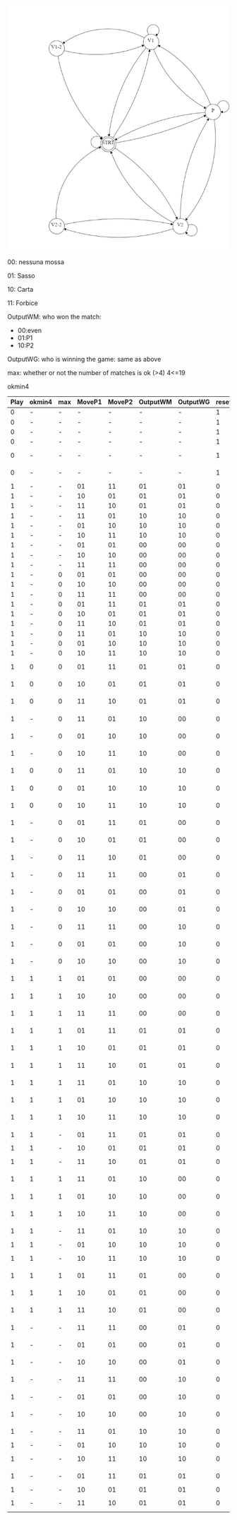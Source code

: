 ![fsm.png](fsm.png)

00: nessuna mossa

01: Sasso

10: Carta

11: Forbice


OutputWM: who won the match:
- 00:even
- 01:P1
- 10:P2
  
OutputWG: who is winning the game: same as above

max: whether or not the number of matches is ok (>4)
4<=19

okmin4

| Play | okmin4 | max | MoveP1 | MoveP2 | OutputWM | OutputWG | reset | EndGame | State | Target | comment                           |
| ---- | ------ | --- | ------ | ------ | -------- | -------- | ----- | ------- | ----- | ------ | --------------------------------- |
| 0    | -      | -   | -      | -      | -        | -        | 1     | 0       | STRT  | STRT   |                                   |
| 0    | -      | -   | -      | -      | -        | -        | 1     | 0       | V1    | STRT   | reset                             |
| 0    | -      | -   | -      | -      | -        | -        | 1     | 0       | V2    | STRT   | reset                             |
| 0    | -      | -   | -      | -      | -        | -        | 1     | 0       | P     | STRT   | reset                             |
| 0    | -      | -   | -      | -      | -        | -        | 1     | 0       | V1-2  | STRT   | reset                             |
| 0    | -      | -   | -      | -      | -        | -        | 1     | 0       | V2-2  | STRT   | reset                             |
| 1    | -      | -   | 01     | 11     | 01       | 01       | 0     | 0       | STRT  | V1     | sasso-forbice                     |
| 1    | -      | -   | 10     | 01     | 01       | 01       | 0     | 0       | STRT  | V1     | carta-sasso                       |
| 1    | -      | -   | 11     | 10     | 01       | 01       | 0     | 0       | STRT  | V1     | forbice-carta                     |
| 1    | -      | -   | 11     | 01     | 10       | 10       | 0     | 0       | STRT  | V2     | forbice-sasso                     |
| 1    | -      | -   | 01     | 10     | 10       | 10       | 0     | 0       | STRT  | V2     | sasso-carta                       |
| 1    | -      | -   | 10     | 11     | 10       | 10       | 0     | 0       | STRT  | V2     | carta-forbice                     |
| 1    | -      | -   | 01     | 01     | 00       | 00       | 0     | 0       | STRT  | P      | sasso-sasso                       |
| 1    | -      | -   | 10     | 10     | 00       | 00       | 0     | 0       | STRT  | P      | carta-carta                       |
| 1    | -      | -   | 11     | 11     | 00       | 00       | 0     | 0       | STRT  | P      | forbice-forbice                   |
| 1    | -      | 0   | 01     | 01     | 00       | 00       | 0     | 0       | P     | P      | sasso-sasso                       |
| 1    | -      | 0   | 10     | 10     | 00       | 00       | 0     | 0       | P     | P      | carta-carta                       |
| 1    | -      | 0   | 11     | 11     | 00       | 00       | 0     | 0       | P     | P      | forbice-forbice                   |
| 1    | -      | 0   | 01     | 11     | 01       | 01       | 0     | 0       | P     | V1     | sasso-forbice                     |
| 1    | -      | 0   | 10     | 01     | 01       | 01       | 0     | 0       | P     | V1     | carta-sasso                       |
| 1    | -      | 0   | 11     | 10     | 01       | 01       | 0     | 0       | P     | V1     | forbice-carta                     |
| 1    | -      | 0   | 11     | 01     | 10       | 10       | 0     | 0       | P     | V2     | forbice-sasso                     |
| 1    | -      | 0   | 01     | 10     | 10       | 10       | 0     | 0       | P     | V2     | sasso-carta                       |
| 1    | -      | 0   | 10     | 11     | 10       | 10       | 0     | 0       | P     | V2     | carta-forbice                     |
| 1    | 0      | 0   | 01     | 11     | 01       | 01       | 0     | 0       | V1    | V1-2   | sasso-forbice 1wins2time          |
| 1    | 0      | 0   | 10     | 01     | 01       | 01       | 0     | 0       | V1    | V1-2   | carta-sasso   1wins2time          |
| 1    | 0      | 0   | 11     | 10     | 01       | 01       | 0     | 0       | V1    | V1-2   | forbice-carta 1wins2time          |
| 1    | -      | 0   | 11     | 01     | 10       | 00       | 0     | 0       | V1    | P      | forbice-sasso  gotoeven           |
| 1    | -      | 0   | 01     | 10     | 10       | 00       | 0     | 0       | V1    | P      | sasso-carta    gotoeven           |
| 1    | -      | 0   | 10     | 11     | 10       | 00       | 0     | 0       | V1    | P      | carta-forbice  gotoeven           |
| 1    | 0      | 0   | 11     | 01     | 10       | 10       | 0     | 0       | V2    | V2-2   | forbice-sasso  2wins2time         |
| 1    | 0      | 0   | 01     | 10     | 10       | 10       | 0     | 0       | V2    | V2-2   | sasso-carta    2wins2time         |
| 1    | 0      | 0   | 10     | 11     | 10       | 10       | 0     | 0       | V2    | V2-2   | carta-forbice  2wins2time         |
| 1    | -      | 0   | 01     | 11     | 01       | 00       | 0     | 0       | V2    | P      | sasso-forbice gotoeven            |
| 1    | -      | 0   | 10     | 01     | 01       | 00       | 0     | 0       | V2    | P      | carta-sasso   gotoeven            |
| 1    | -      | 0   | 11     | 10     | 01       | 00       | 0     | 0       | V2    | P      | forbice-carta gotoeven            |
| 1    | -      | 0   | 11     | 11     | 00       | 01       | 0     | 0       | V1    | V1     | forbice-forbice evenrmainv1       |
| 1    | -      | 0   | 01     | 01     | 00       | 01       | 0     | 0       | V1    | V1     | sasso-sasso     evenrmainv1       |
| 1    | -      | 0   | 10     | 10     | 00       | 01       | 0     | 0       | V1    | V1     | carta-carta     evenrmainv1       |
| 1    | -      | 0   | 11     | 11     | 00       | 10       | 0     | 0       | V2    | V2     | forbice-forbice evenrmainv2       |
| 1    | -      | 0   | 01     | 01     | 00       | 10       | 0     | 0       | V2    | V2     | sasso-sasso     evenrmainv2       |
| 1    | -      | 0   | 10     | 10     | 00       | 10       | 0     | 0       | V2    | V2     | carta-carta     evenrmainv2       |
| 1    | 1      | 1   | 01     | 01     | 00       | 00       | 0     | 1       | P     | STRT   | sasso-sasso     fromeventowineven |
| 1    | 1      | 1   | 10     | 10     | 00       | 00       | 0     | 1       | P     | STRT   | carta-carta     fromeventowineven |
| 1    | 1      | 1   | 11     | 11     | 00       | 00       | 0     | 1       | P     | STRT   | forbice-forbice fromeventowineven |
| 1    | 1      | 1   | 01     | 11     | 01       | 01       | 0     | 1       | P     | STRT   | sasso-forbice fromeventowin1      |
| 1    | 1      | 1   | 10     | 01     | 01       | 01       | 0     | 1       | P     | STRT   | carta-sasso   fromeventowin1      |
| 1    | 1      | 1   | 11     | 10     | 01       | 01       | 0     | 1       | P     | STRT   | forbice-carta fromeventowin1      |
| 1    | 1      | 1   | 11     | 01     | 10       | 10       | 0     | 1       | P     | STRT   | forbice-sasso fromeventowin2      |
| 1    | 1      | 1   | 01     | 10     | 10       | 10       | 0     | 1       | P     | STRT   | sasso-carta   fromeventowin2      |
| 1    | 1      | 1   | 10     | 11     | 10       | 10       | 0     | 1       | P     | STRT   | carta-forbice fromeventowin2      |
| 1    | 1      | -   | 01     | 11     | 01       | 01       | 0     | 1       | V1    | STRT   | sasso-forbice winp1               |
| 1    | 1      | -   | 10     | 01     | 01       | 01       | 0     | 1       | V1    | STRT   | carta-sasso   winp1               |
| 1    | 1      | -   | 11     | 10     | 01       | 01       | 0     | 1       | V1    | STRT   | forbice-carta winp1               |
| 1    | 1      | 1   | 11     | 01     | 10       | 00       | 0     | 1       | V1    | STRT   | forbice-sasso  wineven            |
| 1    | 1      | 1   | 01     | 10     | 10       | 00       | 0     | 1       | V1    | STRT   | sasso-carta    wineven            |
| 1    | 1      | 1   | 10     | 11     | 10       | 00       | 0     | 1       | V1    | STRT   | carta-forbice  wineven            |
| 1    | 1      | -   | 11     | 01     | 10       | 10       | 0     | 1       | V2    | STRT   | forbice-sasso  winp2              |
| 1    | 1      | -   | 01     | 10     | 10       | 10       | 0     | 1       | V2    | STRT   | sasso-carta    winp2              |
| 1    | 1      | -   | 10     | 11     | 10       | 10       | 0     | 1       | V2    | STRT   | carta-forbice  winp2              |
| 1    | 1      | 1   | 01     | 11     | 01       | 00       | 0     | 1       | V2    | STRT   | sasso-forbice gotoeven            |
| 1    | 1      | 1   | 10     | 01     | 01       | 00       | 0     | 1       | V2    | STRT   | carta-sasso   gotoeven            |
| 1    | 1      | 1   | 11     | 10     | 01       | 00       | 0     | 1       | V2    | STRT   | forbice-carta gotoeven            |
| 1    | -      | -   | 11     | 11     | 00       | 01       | 0     | 1       | V1-2  | STRT   | forbice-forbice winp1             |
| 1    | -      | -   | 01     | 01     | 00       | 01       | 0     | 1       | V1-2  | STRT   | sasso-sasso     winp1             |
| 1    | -      | -   | 10     | 10     | 00       | 01       | 0     | 1       | V1-2  | STRT   | carta-carta     winp1             |
| 1    | -      | -   | 11     | 11     | 00       | 10       | 0     | 1       | V2-2  | STRT   | forbice-forbice winp2             |
| 1    | -      | -   | 01     | 01     | 00       | 10       | 0     | 1       | V2-2  | STRT   | sasso-sasso     winp2             |
| 1    | -      | -   | 10     | 10     | 00       | 10       | 0     | 1       | V2-2  | STRT   | carta-carta     winp2             |
| 1    | -      | -   | 11     | 01     | 10       | 10       | 0     | 1       | V2_2  | STRT   | forbice-sasso  winp2              |
| 1    | -      | -   | 01     | 10     | 10       | 10       | 0     | 1       | V2_2  | STRT   | sasso-carta    winp2              |
| 1    | -      | -   | 10     | 11     | 10       | 10       | 0     | 1       | V2_2  | STRT   | carta-forbice  winp2              |
| 1    | -      | -   | 01     | 11     | 01       | 01       | 0     | 1       | V1_2  | STRT   | sasso-forbice winp1               |
| 1    | -      | -   | 10     | 01     | 01       | 01       | 0     | 1       | V1_2  | STRT   | carta-sasso   winp1               |
| 1    | -      | -   | 11     | 10     | 01       | 01       | 0     | 1       | V1_2  | STRT   | forbice-carta winp1               |